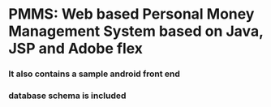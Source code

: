 # PMMS: Web based Personal Money Management System based on Java, JSP and Adobe flex
### It also contains a sample android front end
### database schema is included
